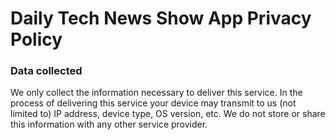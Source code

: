 # Daily Tech News Show App Privacy Policy

### Data collected
We only collect the information necessary to deliver this service. In the process of delivering this service your device may transmit to us (not limited to) IP address, device type, OS version, etc. We do not store or share this information with any other service provider.

